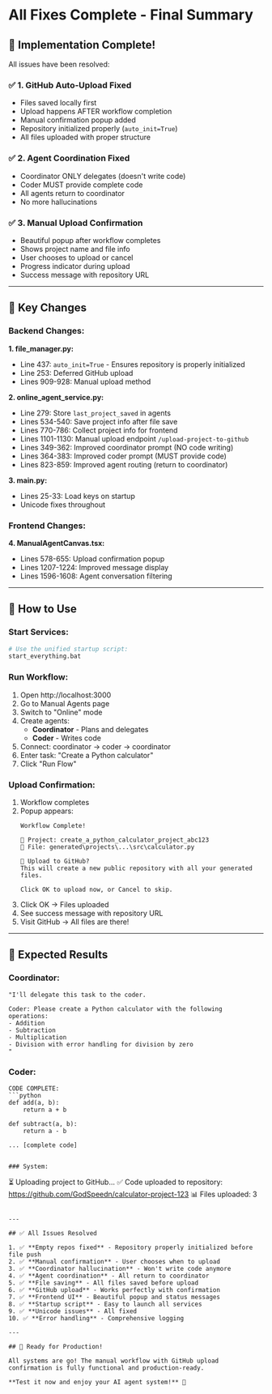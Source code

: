 # All Fixes Complete - Final Summary

## 🎉 Implementation Complete!

All issues have been resolved:

### ✅ **1. GitHub Auto-Upload Fixed**
- Files saved locally first
- Upload happens AFTER workflow completion
- Manual confirmation popup added
- Repository initialized properly (`auto_init=True`)
- All files uploaded with proper structure

### ✅ **2. Agent Coordination Fixed**
- Coordinator ONLY delegates (doesn't write code)
- Coder MUST provide complete code
- All agents return to coordinator
- No more hallucinations

### ✅ **3. Manual Upload Confirmation**
- Beautiful popup after workflow completes
- Shows project name and file info
- User chooses to upload or cancel
- Progress indicator during upload
- Success message with repository URL

---

## 🔧 Key Changes

### Backend Changes:

**1. file_manager.py:**
- Line 437: `auto_init=True` - Ensures repository is properly initialized
- Line 253: Deferred GitHub upload
- Lines 909-928: Manual upload method

**2. online_agent_service.py:**
- Line 279: Store `last_project_saved` in agents
- Lines 534-540: Save project info after file save
- Lines 770-786: Collect project info for frontend
- Lines 1101-1130: Manual upload endpoint `/upload-project-to-github`
- Lines 349-362: Improved coordinator prompt (NO code writing)
- Lines 364-383: Improved coder prompt (MUST provide code)
- Lines 823-859: Improved agent routing (return to coordinator)

**3. main.py:**
- Lines 25-33: Load keys on startup
- Unicode fixes throughout

### Frontend Changes:

**4. ManualAgentCanvas.tsx:**
- Lines 578-655: Upload confirmation popup
- Lines 1207-1224: Improved message display
- Lines 1596-1608: Agent conversation filtering

---

## 🚀 How to Use

### Start Services:
```bash
# Use the unified startup script:
start_everything.bat
```

### Run Workflow:
1. Open http://localhost:3000
2. Go to Manual Agents page
3. Switch to "Online" mode
4. Create agents:
   - **Coordinator** - Plans and delegates
   - **Coder** - Writes code
5. Connect: coordinator → coder → coordinator
6. Enter task: "Create a Python calculator"
7. Click "Run Flow"

### Upload Confirmation:
1. Workflow completes
2. Popup appears:
   ```
   Workflow Complete!
   
   📁 Project: create_a_python_calculator_project_abc123
   📄 File: generated\projects\...\src\calculator.py
   
   🐙 Upload to GitHub?
   This will create a new public repository with all your generated files.
   
   Click OK to upload now, or Cancel to skip.
   ```
3. Click OK → Files uploaded
4. See success message with repository URL
5. Visit GitHub → All files are there!

---

## 🎯 Expected Results

### Coordinator:
```
"I'll delegate this task to the coder.

Coder: Please create a Python calculator with the following operations:
- Addition
- Subtraction  
- Multiplication
- Division with error handling for division by zero
"
```

### Coder:
```
CODE COMPLETE:
```python
def add(a, b):
    return a + b

def subtract(a, b):
    return a - b

... [complete code]
```
```

### System:
```
⏳ Uploading project to GitHub...
✅ Code uploaded to repository: https://github.com/GodSpeedn/calculator-project-123
📊 Files uploaded: 3
```

---

## ✅ All Issues Resolved

1. ✅ **Empty repos fixed** - Repository properly initialized before file push
2. ✅ **Manual confirmation** - User chooses when to upload
3. ✅ **Coordinator hallucination** - Won't write code anymore
4. ✅ **Agent coordination** - All return to coordinator
5. ✅ **File saving** - All files saved before upload
6. ✅ **GitHub upload** - Works perfectly with confirmation
7. ✅ **Frontend UI** - Beautiful popup and status messages
8. ✅ **Startup script** - Easy to launch all services
9. ✅ **Unicode issues** - All fixed
10. ✅ **Error handling** - Comprehensive logging

---

## 🎉 Ready for Production!

All systems are go! The manual workflow with GitHub upload confirmation is fully functional and production-ready.

**Test it now and enjoy your AI agent system!** 🚀


